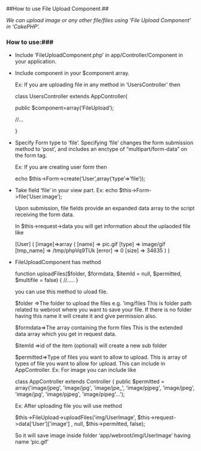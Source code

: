 ##How to use File Upload Component.##


_We can upload image or any other file/files using ‘File Upload Component’  in ‘CakePHP’._
### **How to use:**###
* Include ‘FileUploadComponent.php’ in app/Controller/Component in your application.

* Include component in your $component array.

    Ex: If you are uploading file in any method in ‘UsersController’ then

    class UsersController extends AppController{

    public $component=array(‘FileUpload’);

    //...

    }

* Specify Form type to ‘file’. Specifying ‘file’ changes the form submission method to ‘post’, and
    includes an enctype of “multipart/form-data” on the form tag.

    Ex: If you are creating user form then

    echo $this->Form->create(‘User’,array(‘type’=>’file’));

* Take field ‘file’ in your view part.
    Ex:
    echo $this->Form->file(‘User.image’);

    Upon submission, file fields provide an expanded data array to the script receiving the form data.

    In $this->request->data you will get information about the uplaoded file like

    [User]
(
  [image]=>array
    (
      [name] => pic.gif
      [type] => image/gif
      [tmp_name] => /tmp/phpVq9TUk
      [error] => 0
      [size] => 34635
    )
)

* FileUploadComponent has method

    function uploadFiles($folder, $formdata, $itemId = null, $permitted, $multifile = false) {
    //.....
    }


    you can use this method to uload file.

    $folder  =>The folder to upload the files e.g. 'img/files
	This is folder path related to webroot where you want to save your file.
	If there is no folder having this name it will create it and give permission also.

    $formdata=>The array containing the form files
	     This is the extended data array which you get in request data.

    $itemId =>id of the item (optional) will create a new sub folder

     $permitted=>Type of files you want to allow to upload.
	    This is array of types of file you want to allow for upload.
	     This can include in AppController.
     Ex: For image you can include like

    class AppController extends Controller {
         public $permitted = array('image/jpeg', 'image/jpg', 'image/jpe_', 'image/pjpeg',
                    'image/jpeg', 'image/jpg',  'image/pjpeg', 'image/pipeg'...');





     Ex:
    After uploading file you will use method

    $this->FileUpload->uploadFiles('img/UserImage', $this->request->data[‘User’]['image']
                , null, $this->permitted, false);

     So it will save image inside folder ‘app/webroot/img/UserImage’ having name ‘pic.gif’

